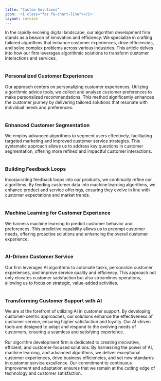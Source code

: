 ```yaml
---
title: "Custom Solutions"
icon: '<i class="fas fa-chart-line"></i>'
layout: service
---
```


In the rapidly evolving digital landscape, our algorithm development firm stands as a beacon of innovation and efficiency. We specialize in crafting tailored algorithms that enhance customer experiences, drive efficiencies, and solve complex problems across various industries. This article delves into how our firm leverages algorithmic solutions to transform customer interactions and services.
<br/>
<br/>
### Personalized Customer Experiences
Our approach centers on personalizing customer experiences. Utilizing algorithmic advice tools, we collect and analyze customer preferences to make personalized recommendations. This method significantly enhances the customer journey by delivering tailored solutions that resonate with individual needs and preferences.
<br/>
<br/>
### Enhanced Customer Segmentation
We employ advanced algorithms to segment users effectively, facilitating targeted marketing and improved customer service strategies. This systematic approach allows us to address key questions in customer segmentation, offering more refined and impactful customer interactions.
<br/>
<br/>
### Building Feedback Loops
Incorporating feedback loops into our products, we continually refine our algorithms. By feeding customer data into machine learning algorithms, we enhance product and service offerings, ensuring they evolve in line with customer expectations and market trends.
<br/>
<br/>
### Machine Learning for Customer Experience
We harness machine learning to predict customer behavior and preferences. This predictive capability allows us to preempt customer needs, offering proactive solutions and enhancing the overall customer experience.
<br/>
<br/>
### AI-Driven Customer Service
Our firm leverages AI algorithms to automate tasks, personalize customer experiences, and improve service quality and efficiency. This approach not only elevates customer satisfaction but also streamlines operations, allowing us to focus on strategic, value-added activities.
<br/>
<br/>
### Transforming Customer Support with AI
We are at the forefront of utilizing AI in customer support. By developing customer-centric approaches, our solutions enhance the effectiveness of customer service, ensuring higher satisfaction and loyalty. Our AI-driven tools are designed to adapt and respond to the evolving needs of customers, ensuring a seamless and satisfying experience.
<br/>
<br/>
Rur algorithm development firm is dedicated to creating innovative, efficient, and customer-focused solutions. By harnessing the power of AI, machine learning, and advanced algorithms, we deliver exceptional customer experiences, drive business efficiencies, and set new standards in customer service excellence. Our commitment to continuous improvement and adaptation ensures that we remain at the cutting edge of technology and customer satisfaction.
